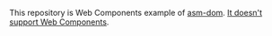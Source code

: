 This repository is Web Components example of [asm-dom](https://github.com/mbasso/asm-dom).
[It doesn't support Web Components](https://github.com/mbasso/asm-dom/issues/12).